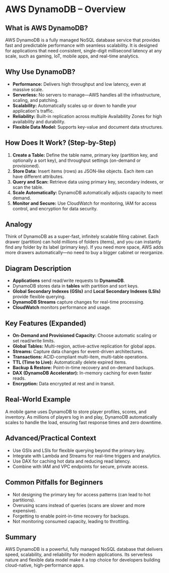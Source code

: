 # AWS DynamoDB – Overview

## What is AWS DynamoDB?
AWS DynamoDB is a fully managed NoSQL database service that provides fast and predictable performance with seamless scalability. It is designed for applications that need consistent, single-digit millisecond latency at any scale, such as gaming, IoT, mobile apps, and real-time analytics.

## Why Use DynamoDB?
- **Performance:** Delivers high throughput and low latency, even at massive scale.
- **Serverless:** No servers to manage—AWS handles all the infrastructure, scaling, and patching.
- **Scalability:** Automatically scales up or down to handle your application's traffic.
- **Reliability:** Built-in replication across multiple Availability Zones for high availability and durability.
- **Flexible Data Model:** Supports key-value and document data structures.

## How Does It Work? (Step-by-Step)
1. **Create a Table:** Define the table name, primary key (partition key, and optionally a sort key), and throughput settings (on-demand or provisioned).
2. **Store Data:** Insert items (rows) as JSON-like objects. Each item can have different attributes.
3. **Query and Scan:** Retrieve data using primary key, secondary indexes, or scan the table.
4. **Scale Automatically:** DynamoDB automatically adjusts capacity to meet demand.
5. **Monitor and Secure:** Use CloudWatch for monitoring, IAM for access control, and encryption for data security.

## Analogy
Think of DynamoDB as a super-fast, infinitely scalable filing cabinet. Each drawer (partition) can hold millions of folders (items), and you can instantly find any folder by its label (primary key). If you need more space, AWS adds more drawers automatically—no need to buy a bigger cabinet or reorganize.

## Diagram Description
- **Applications** send read/write requests to **DynamoDB**.
- DynamoDB stores data in **tables** with partition and sort keys.
- **Global Secondary Indexes (GSIs)** and **Local Secondary Indexes (LSIs)** provide flexible querying.
- **DynamoDB Streams** capture changes for real-time processing.
- **CloudWatch** monitors performance and usage.

## Key Features (Expanded)
- **On-Demand and Provisioned Capacity:** Choose automatic scaling or set read/write limits.
- **Global Tables:** Multi-region, active-active replication for global apps.
- **Streams:** Capture data changes for event-driven architectures.
- **Transactions:** ACID-compliant multi-item, multi-table operations.
- **TTL (Time to Live):** Automatically delete expired items.
- **Backup & Restore:** Point-in-time recovery and on-demand backups.
- **DAX (DynamoDB Accelerator):** In-memory caching for even faster reads.
- **Encryption:** Data encrypted at rest and in transit.

## Real-World Example
A mobile game uses DynamoDB to store player profiles, scores, and inventory. As millions of players log in and play, DynamoDB automatically scales to handle the load, ensuring fast response times and zero downtime.

## Advanced/Practical Context
- Use GSIs and LSIs for flexible querying beyond the primary key.
- Integrate with Lambda and Streams for real-time triggers and analytics.
- Use DAX for caching hot data and reducing read latency.
- Combine with IAM and VPC endpoints for secure, private access.

## Common Pitfalls for Beginners
- Not designing the primary key for access patterns (can lead to hot partitions).
- Overusing scans instead of queries (scans are slower and more expensive).
- Forgetting to enable point-in-time recovery for backups.
- Not monitoring consumed capacity, leading to throttling.

## Summary
AWS DynamoDB is a powerful, fully managed NoSQL database that delivers speed, scalability, and reliability for modern applications. Its serverless nature and flexible data model make it a top choice for developers building cloud-native, high-performance apps.
